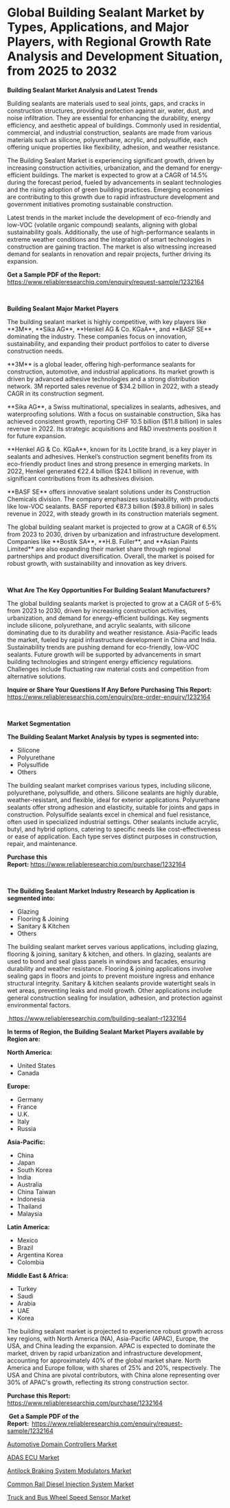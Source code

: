 <p><h1>Global Building Sealant Market by Types, Applications, and Major Players, with Regional Growth Rate Analysis and Development Situation, from 2025 to 2032</h1></p><p><strong>Building Sealant Market Analysis and Latest Trends</strong></p>
<p><p>Building sealants are materials used to seal joints, gaps, and cracks in construction structures, providing protection against air, water, dust, and noise infiltration. They are essential for enhancing the durability, energy efficiency, and aesthetic appeal of buildings. Commonly used in residential, commercial, and industrial construction, sealants are made from various materials such as silicone, polyurethane, acrylic, and polysulfide, each offering unique properties like flexibility, adhesion, and weather resistance.</p><p>The Building Sealant Market is experiencing significant growth, driven by increasing construction activities, urbanization, and the demand for energy-efficient buildings. The market is expected to grow at a CAGR of 14.5% during the forecast period, fueled by advancements in sealant technologies and the rising adoption of green building practices. Emerging economies are contributing to this growth due to rapid infrastructure development and government initiatives promoting sustainable construction.</p><p>Latest trends in the market include the development of eco-friendly and low-VOC (volatile organic compound) sealants, aligning with global sustainability goals. Additionally, the use of high-performance sealants in extreme weather conditions and the integration of smart technologies in construction are gaining traction. The market is also witnessing increased demand for sealants in renovation and repair projects, further driving its expansion.</p></p>
<p><strong>Get a Sample PDF of the Report:&nbsp;</strong> <a href="https://www.reliableresearchiq.com/enquiry/request-sample/1232164?utm_campaign=1900&utm_medium=2&utm_source=Github&utm_content=ia&utm_term=26012025&utm_id=building-sealant">https://www.reliableresearchiq.com/enquiry/request-sample/1232164</a></p>
<p>&nbsp;</p>
<p><strong>Building Sealant Major Market Players</strong></p>
<p><p>The building sealant market is highly competitive, with key players like **3M**, **Sika AG**, **Henkel AG & Co. KGaA**, and **BASF SE** dominating the industry. These companies focus on innovation, sustainability, and expanding their product portfolios to cater to diverse construction needs.</p><p>**3M** is a global leader, offering high-performance sealants for construction, automotive, and industrial applications. Its market growth is driven by advanced adhesive technologies and a strong distribution network. 3M reported sales revenue of $34.2 billion in 2022, with a steady CAGR in its construction segment.</p><p>**Sika AG**, a Swiss multinational, specializes in sealants, adhesives, and waterproofing solutions. With a focus on sustainable construction, Sika has achieved consistent growth, reporting CHF 10.5 billion ($11.8 billion) in sales revenue in 2022. Its strategic acquisitions and R&D investments position it for future expansion.</p><p>**Henkel AG & Co. KGaA**, known for its Loctite brand, is a key player in sealants and adhesives. Henkel’s construction segment benefits from its eco-friendly product lines and strong presence in emerging markets. In 2022, Henkel generated €22.4 billion ($24.1 billion) in revenue, with significant contributions from its adhesives division.</p><p>**BASF SE** offers innovative sealant solutions under its Construction Chemicals division. The company emphasizes sustainability, with products like low-VOC sealants. BASF reported €87.3 billion ($93.8 billion) in sales revenue in 2022, with steady growth in its construction materials segment.</p><p>The global building sealant market is projected to grow at a CAGR of 6.5% from 2023 to 2030, driven by urbanization and infrastructure development. Companies like **Bostik SA**, **H.B. Fuller**, and **Asian Paints Limited** are also expanding their market share through regional partnerships and product diversification. Overall, the market is poised for robust growth, with sustainability and innovation as key drivers.</p></p>
<p>&nbsp;</p>
<p><strong>What Are The Key Opportunities For Building Sealant Manufacturers?</strong></p>
<p><p>The global building sealants market is projected to grow at a CAGR of 5-6% from 2023 to 2030, driven by increasing construction activities, urbanization, and demand for energy-efficient buildings. Key segments include silicone, polyurethane, and acrylic sealants, with silicone dominating due to its durability and weather resistance. Asia-Pacific leads the market, fueled by rapid infrastructure development in China and India. Sustainability trends are pushing demand for eco-friendly, low-VOC sealants. Future growth will be supported by advancements in smart building technologies and stringent energy efficiency regulations. Challenges include fluctuating raw material costs and competition from alternative solutions.</p></p>
<p><strong>Inquire or Share Your Questions If Any Before Purchasing This Report:</strong> <a href="https://www.reliableresearchiq.com/enquiry/pre-order-enquiry/1232164?utm_campaign=1900&utm_medium=2&utm_source=Github&utm_content=ia&utm_term=26012025&utm_id=building-sealant">https://www.reliableresearchiq.com/enquiry/pre-order-enquiry/1232164</a></p>
<p>&nbsp;</p>
<p><strong>Market Segmentation</strong></p>
<p><strong>The Building Sealant Market Analysis by types is segmented into:</strong></p>
<p><ul><li>Silicone</li><li>Polyurethane</li><li>Polysulfide</li><li>Others</li></ul></p>
<p><p>The building sealant market comprises various types, including silicone, polyurethane, polysulfide, and others. Silicone sealants are highly durable, weather-resistant, and flexible, ideal for exterior applications. Polyurethane sealants offer strong adhesion and elasticity, suitable for joints and gaps in construction. Polysulfide sealants excel in chemical and fuel resistance, often used in specialized industrial settings. Other sealants include acrylic, butyl, and hybrid options, catering to specific needs like cost-effectiveness or ease of application. Each type serves distinct purposes in construction, repair, and maintenance.</p></p>
<p><strong>Purchase this Report:&nbsp;</strong><a href="https://www.reliableresearchiq.com/purchase/1232164?utm_campaign=1900&utm_medium=2&utm_source=Github&utm_content=ia&utm_term=26012025&utm_id=building-sealant">https://www.reliableresearchiq.com/purchase/1232164</a></p>
<p>&nbsp;</p>
<p><strong>The Building Sealant Market Industry Research by Application is segmented into:</strong></p>
<p><ul><li>Glazing</li><li>Flooring & Joining</li><li>Sanitary & Kitchen</li><li>Others</li></ul></p>
<p><p>The building sealant market serves various applications, including glazing, flooring & joining, sanitary & kitchen, and others. In glazing, sealants are used to bond and seal glass panels in windows and facades, ensuring durability and weather resistance. Flooring & joining applications involve sealing gaps in floors and joints to prevent moisture ingress and enhance structural integrity. Sanitary & kitchen sealants provide watertight seals in wet areas, preventing leaks and mold growth. Other applications include general construction sealing for insulation, adhesion, and protection against environmental factors.</p></p>
<p><a href="https://www.reliableresearchiq.com/building-sealant-r1232164?utm_campaign=1900&utm_medium=2&utm_source=Github&utm_content=ia&utm_term=26012025&utm_id=building-sealant">&nbsp;https://www.reliableresearchiq.com/building-sealant-r1232164</a></p>
<p><strong>In terms of Region, the Building Sealant Market Players available by Region are:</strong></p>
<p>
    <p> <strong> North America: </strong>
        <ul>
            <li>United States</li>
            <li>Canada</li>
        </ul>
        </p> 
    <p> <strong> Europe: </strong>
        <ul>
            <li>Germany</li>
            <li>France</li>
            <li>U.K.</li>
            <li>Italy</li>
            <li>Russia</li>
        </ul>
        </p> 
    <p> <strong> Asia-Pacific: </strong>
        <ul>
            <li>China</li>
            <li>Japan</li>
            <li>South Korea</li>
            <li>India</li>
            <li>Australia</li>
            <li>China Taiwan</li>
            <li>Indonesia</li>
            <li>Thailand</li>
            <li>Malaysia</li>
        </ul>
        </p> 
    <p> <strong> Latin America: </strong>
        <ul>
            <li>Mexico</li>
            <li>Brazil</li>
            <li>Argentina Korea</li>
            <li>Colombia</li>
        </ul>
        </p> 
    <p> <strong> Middle East & Africa: </strong>
        <ul>
            <li>Turkey</li>
            <li>Saudi</li>
            <li>Arabia</li>
            <li>UAE</li>
            <li>Korea</li>
        </ul>
    </p>
    </p>
<p><p>The building sealant market is projected to experience robust growth across key regions, with North America (NA), Asia-Pacific (APAC), Europe, the USA, and China leading the expansion. APAC is expected to dominate the market, driven by rapid urbanization and infrastructure development, accounting for approximately 40% of the global market share. North America and Europe follow, with shares of 25% and 20%, respectively. The USA and China are pivotal contributors, with China alone representing over 30% of APAC's growth, reflecting its strong construction sector.</p></p>
<p><strong>Purchase this Report: </strong><a href="https://www.reliableresearchiq.com/purchase/1232164?utm_campaign=1900&utm_medium=2&utm_source=Github&utm_content=ia&utm_term=26012025&utm_id=building-sealant">https://www.reliableresearchiq.com/purchase/1232164</a></p>
<p>&nbsp;<strong>Get a Sample PDF of the Report:&nbsp;&nbsp;</strong><a href="https://www.reliableresearchiq.com/enquiry/request-sample/1232164?utm_campaign=1900&utm_medium=2&utm_source=Github&utm_content=ia&utm_term=26012025&utm_id=building-sealant">https://www.reliableresearchiq.com/enquiry/request-sample/1232164</a></p>
<p><strong></strong></p>
<p><p><a href="https://www.linkedin.com/pulse/automotive-domain-controllers-market-forecast-insights-growth-ngu9c?utm_campaign=1900&utm_medium=2&utm_source=Github&utm_content=ia&utm_term=26012025&utm_id=building-sealant">Automotive Domain Controllers Market</a></p><p><a href="https://www.linkedin.com/pulse/adas-ecu-market-report-2025-2032-evaluating-growth-prospects-ln9lc?utm_campaign=1900&utm_medium=2&utm_source=Github&utm_content=ia&utm_term=26012025&utm_id=building-sealant">ADAS ECU Market</a></p><p><a href="https://www.linkedin.com/pulse/antilock-braking-system-modulatorsmarkets-79-cagr-analysis-projecting-i3mec?utm_campaign=1900&utm_medium=2&utm_source=Github&utm_content=ia&utm_term=26012025&utm_id=building-sealant">Antilock Braking System Modulators Market</a></p><p><a href="https://www.linkedin.com/pulse/evaluating-impact-latest-trends-common-rail-diesel-injection-4xpde?utm_campaign=1900&utm_medium=2&utm_source=Github&utm_content=ia&utm_term=26012025&utm_id=building-sealant">Common Rail Diesel Injection System Market</a></p><p><a href="https://www.linkedin.com/pulse/truck-bus-wheel-speed-sensor-market-forecast-key-players-analysis-sgprf?utm_campaign=1900&utm_medium=2&utm_source=Github&utm_content=ia&utm_term=26012025&utm_id=building-sealant">Truck and Bus Wheel Speed Sensor Market</a></p></p>